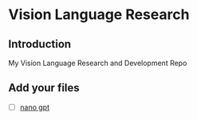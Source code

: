 # Vision Language Research

## Introduction

My Vision Language Research and Development Repo 

## Add your files

- [ ] [nano gpt](https://github.com/Temiloluwa/nano_gpt) 